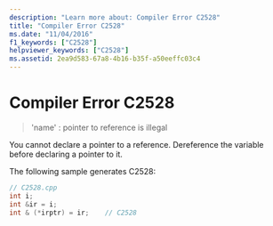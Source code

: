 ```yaml
---
description: "Learn more about: Compiler Error C2528"
title: "Compiler Error C2528"
ms.date: "11/04/2016"
f1_keywords: ["C2528"]
helpviewer_keywords: ["C2528"]
ms.assetid: 2ea9d583-67a8-4b16-b35f-a50eeffc03c4
---
```

# Compiler Error C2528

> 'name' : pointer to reference is illegal

You cannot declare a pointer to a reference. Dereference the variable before declaring a pointer to it.

The following sample generates C2528:

```cpp
// C2528.cpp
int i;
int &ir = i;
int & (*irptr) = ir;    // C2528
```
